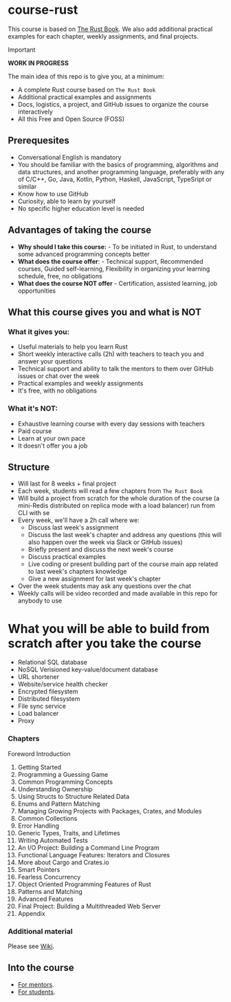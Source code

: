 # course-rust

This course is based on [The Rust Book](https://doc.rust-lang.org/book/). We also add additional practical examples for each chapter, weekly assignments, and final projects.

> [!IMPORTANT]  
> **WORK IN PROGRESS**
> 
> The main idea of this repo is to give you, at a minimum:
> - A complete Rust course based on `The Rust Book`
> - Additional practical examples and assignments
> - Docs, logistics, a project, and GitHub issues to organize the course interactively
> - All this Free and Open Source (FOSS)

## Prerequesites

- Conversational English is mandatory
- You should be familiar with the basics of programming, algorithms and data structures, and another programming language, preferably with any of C/C++, Go, Java, Kotlin, Python, Haskell, JavaScript, TypeSript or similar
- Know how to use GitHub
- Curiosity, able to learn by yourself
- No specific higher education level is needed

## Advantages of taking the course

- **Why should I take this course:** - To be   initiated in Rust, to understand some advanced programming concepts better
- **What does the course offer**: - Technical support, Recommended courses, Guided self-learning, Flexibility in organizing your learning schedule, free, no obligations          
- **What does the course NOT offer** - Certification, assisted learning, job opportunities

## What this course gives you and what is **NOT**

### What it gives you:

- Useful materials to help you learn Rust
- Short weekly interactive calls (2h) with teachers to teach you and answer your questions
- Technical support and ability to talk  the mentors to them over GitHub issues or chat over the week
- Practical examples and weekly assignments
- It's free, with no obligations

### What it's **NOT**:

- Exhaustive learning course with every day sessions with teachers
- Paid course
- Learn at your own pace
- It doesn't offer you a job

## Structure

- Will last for 8 weeks + final project
- Each week, students will read a few chapters from `The Rust Book`
- Will build a project from scratch for the whole duration of the course (a mini-Redis distributed on replica mode with a load balancer) run from CLI with se
- Every week, we'll have a 2h call where we:
  - Discuss last week's assignment
  - Discuss the last week's chapter and address any questions (this will also happen over the week via Slack or GitHub issues)
  - Briefly present and discuss the next week's course
  - Discuss practical examples
  - Live coding or present building part of the course main app related to last week's chapters knowledge
  - Give a new assignment for last week's chapter
- Over the week students may ask any questions over the chat
- Weekly calls will be video recorded and made available in this repo for anybody to use

# What you will be able to build from scratch after you take the course

- Relational SQL database
- NoSQL Verisioned key-value/document database
- URL shortener
- Website/service health checker
- Encrypted filesystem
- Distributed filesystem
- File sync service
- Load balancer
- Proxy

### Chapters

Foreword
Introduction
1. Getting Started
2. Programming a Guessing Game
3. Common Programming Concepts
4. Understanding Ownership
5. Using Structs to Structure Related Data
6. Enums and Pattern Matching
7. Managing Growing Projects with Packages, Crates, and Modules
8. Common Collections
9. Error Handling
10. Generic Types, Traits, and Lifetimes
11. Writing Automated Tests
12. An I/O Project: Building a Command Line Program
13. Functional Language Features: Iterators and Closures
14. More about Cargo and Crates.io
15. Smart Pointers
16. Fearless Concurrency
17. Object Oriented Programming Features of Rust
18. Patterns and Matching
19. Advanced Features
20. Final Project: Building a Multithreaded Web Server
21. Appendix

### Additional material

Please see [Wiki](https://github.com/xoriors/course-rust/wiki).

## Into the course

- [For mentors](docs/mentors.md).
- [For students](docs/students.md).
